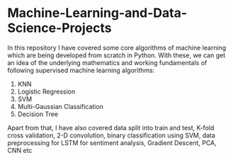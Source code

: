 # Machine-Learning-and-Data-Science-Projects
In this repository I have covered some core algorithms of machine learning which are being developed from scratch in Python. 
With these, we can get an idea of the underlying mathematics and working fundamentals of following supervised machine learning algorithms:
1. KNN
2. Logistic Regression
3. SVM
4. Multi-Gaussian Classification
5. Decision Tree

Apart from that, I have also covered data split into train and test, K-fold cross validation, 2-D convolution, binary classification using SVM, data preprocessing for LSTM for sentiment analysis, Gradient Descent, PCA, CNN etc
